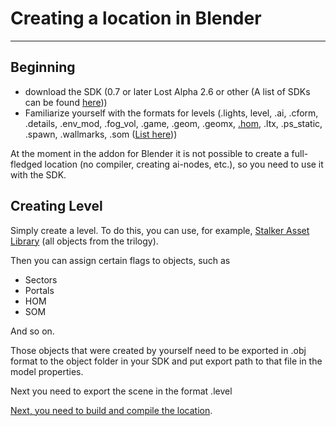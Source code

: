 # Creating a location in Blender

___

## Beginning

- download the SDK (0.7 or later Lost Alpha 2.6 or other (A list of SDKs can be found [here](../modding-tools-and-resources/modding-tools/modding-tools.md)))
- Familiarize yourself with the formats for levels (.lights, level, .ai, .cform, .details, .env_mod, .fog_vol, .game, .geom, .geomx, [.hom](../main-folders-and-files/file-formats/hom.md), .ltx, .ps_static, .spawn, .wallmarks, .som ([List here](../main-folders-and-files/file-formats/index.html)))

At the moment in the addon for Blender it is not possible to create a full-fledged location (no compiler, creating ai-nodes, etc.), so you need to use it with the SDK.

## Creating Level

Simply create a level. To do this, you can use, for example, [Stalker Asset Library](../modding-tools-and-resources/resources/models-objects-locations.md) (all objects from the trilogy).

Then you can assign certain flags to objects, such as

- Sectors
- Portals
- HOM
- SOM

And so on.

Those objects that were created by yourself need to be exported in .obj format to the object folder in your SDK and put export path to that file in the model properties.

Next you need to export the scene in the format .level

[Next, you need to build and compile the location](../map/compiling-maps.md).